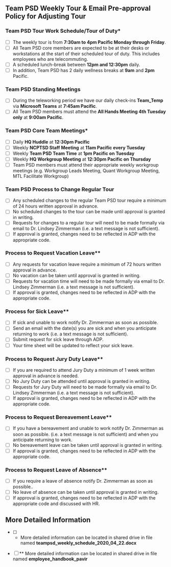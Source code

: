 ## Team PSD Weekly Tour & Email Pre-approval Policy for Adjusting Tour 

### Team PSD Tour Work Schedule/Tour of Duty*
- [ ] The weekly tour is from **7:30am to 4pm Pacific Monday through Friday**.
- [ ] All Team PSD core members are expected to be at their desks or workstations at the start of their scheduled tour of duty. This includes employees who are telecommuting.
- [ ] A scheduled lunch-break between **12pm and 12:30pm** daily.
- [ ] In addition, Team PSD has 2 daily wellness breaks at **9am** and **2pm** Pacific.

### Team PSD Standing Meetings  
- [ ] During the teleworking period we have our daily check-ins **Team_Temp** via **Microsoft Teams** at **7:45am Pacific**.
- [ ] All Team PSD members must attend the **All Hands Meeting 4th Tuesday only** at **9:00am Pacific**.

### Team PSD Core Team Meetings* 
- [ ] Daily **HQ Huddle** at **12:30pm Pacific**
- [ ] Weekly **NCPTSD Staff Meeting** at **11am Pacific every Tuesday**
- [ ] Weekly **Team PSD Team Time** at **1pm Pacific on Tuesday**
- [ ] Weekly **HQ Workgroup Meeting** at **12:30pm Pacific on Thursday**
- [ ] Team PSD members must attend their appropriate weekly workgroup meetings (e.g. Workgroup Leads Meeting, Quant Workgroup Meeting, MTL Facilitate Workgroup)

### Team PSD Process to Change Regular Tour
- [ ] Any scheduled changes to the regular Team PSD tour require a minimum of 24 hours written approval in advance.
- [ ] No scheduled changes to the tour can be made until approval is granted in writing.
- [ ] Requests for changes to a regular tour will need to be made formally via email to Dr. Lindsey Zimmerman (i.e. a text message is not sufficient).
- [ ] If approval is granted, changes need to be reflected in ADP with the appropriate code.

### Process to Request Vacation Leave** 
- [ ] Any requests for vacation leave require a minimum of 72 hours written approval in advance.
- [ ] No vacation can be taken until approval is granted in writing.
- [ ] Requests for vacation time will need to be made formally via email to Dr. Lindsey Zimmerman (i.e. a text message is not sufficient).
- [ ] If approval is granted, changes need to be reflected in ADP with the appropriate code.

### Process for Sick Leave** 
- [ ] If sick and unable to work notify Dr. Zimmerman as soon as possible.
- [ ] Send an email with the date(s) you are sick and when you anticipate returning to work (i.e. a text message is not sufficient).
- [ ] Submit request for sick leave through ADP. 
- [ ] Your time sheet will be updated to reflect your sick leave.

### Process to Request Jury Duty Leave** 
- [ ] If you are required to attend Jury Duty a minimum of 1 week written approval in advance is needed.
- [ ] No Jury Duty can be attended  until approval is granted in writing.
- [ ] Requests for Jury Duty will need to be made formally via email to Dr. Lindsey Zimmerman (i.e. a text message is not sufficient).
- [ ] If approval is granted, changes need to be reflected in ADP with the appropriate code.

### Process to Request Bereavement Leave** 
- [ ] If you have a bereavement and unable to work notify Dr. Zimmerman as soon as possible.
(i.e. a text message is not sufficient) and when you anticipate returning to work.
- [ ] No bereavement leave can be taken until approval is granted in writing.
- [ ] If approval is granted, changes need to be reflected in ADP with the appropriate code.

### Process to Request Leave of Absence** 
- [ ] If you require a leave of absence notify Dr. Zimmerman as soon as possible..
- [ ] No leave of absence can be taken until approval is granted in writing.
- [ ] If approval is granted, changes need to be reflected in ADP with the appropriate code and discussed with HR.

## More Detailed Information
- [ ] * More detailed information can be located in shared drive in file named **teampsd_weekly_schedule_2020_04_22.docx**
- [ ] ** More detailed information can be located in shared drive in file named **employee_handbook_pavir**

